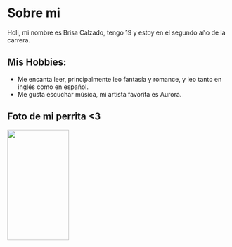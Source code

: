 # Sobre mi

Holi, mi nombre es Brisa Calzado, tengo 19 y estoy en el segundo año de la carrera. 

## Mis Hobbies:
- Me encanta leer, principalmente leo fantasía y romance, y leo tanto en inglés como en español.
- Me gusta escuchar música, mi artista favorita es Aurora.

## Foto de mi perrita <3
<img src="https://github.com/pdepviernestm/2024-presentacion-Briii1303/assets/164544164/fe52c4b5-e2a4-4f2d-9e72-9a32aefabf16)https://github.com/pdepviernestm/2024-presentacion-Briii1303/assets/164544164/fe52c4b5-e2a4-4f2d-9e72-9a32aefabf16" width="140" height="250">

